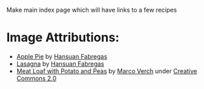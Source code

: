 Make main index page which will have links to a few recipes

# Image Attributions:
 - [Apple Pie](https://pixabay.com/images/id-7519981/) by [Hansuan Fabregas](https://pixabay.com/users/hansuan_fabregas-2902307/)
 - [Lasagna](https://pixabay.com/images/id-7577748/) by [Hansuan Fabregas](https://pixabay.com/users/hansuan_fabregas-2902307/)
 - [Meat Loaf with Potato and Peas](https://foto.wuestenigel.com/meat-loaf-with-potato-and-peas/) by [Marco Verch](https://linktr.ee/wuestenigel) under [Creative Commons 2.0](https://creativecommons.org/licenses/by/2.0/)

